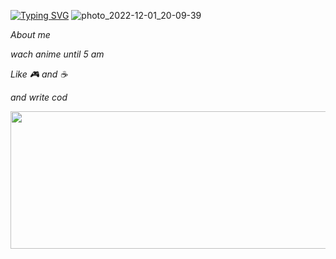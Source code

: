  [![Typing SVG](https://readme-typing-svg.herokuapp.com?color=%2336BCF7&lines=Hello+I+am+planswallker)](https://git.io/typing-svg)
![photo_2022-12-01_20-09-39](https://user-images.githubusercontent.com/116448008/205088168-bdc1d2b9-1b80-400f-a913-4c7286251f53.jpg)

_About me_

_wach anime until 5 am_

_Like 🎮 and ☕_

_and write cod_

<img src="https://habrastorage.org/getpro/habr/upload_files/5ff/bcb/03a/5ffbcb03abb1ccfaa54a6c2055e0fe58.gif" width="1023" height="220" data-src="https://habrastorage.org/getpro/habr/upload_files/5ff/bcb/03a/5ffbcb03abb1ccfaa54a6c2055e0fe58.gif">

